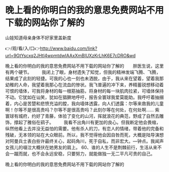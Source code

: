 # 晚上看的你明白的我的意思免费网站不用下载的网站你了解的
山娃知道母亲身体不好家里盖新度

👉/观/看/入/口👉http://www.baidu.com/link?url=9GtYscxq2JHtl4wpmtdwIAAxXmBlUXzKrLhK6E7cDRO&wd

晚上看的你明白的我的意思免费网站不用下载的网站你了解的　　胖医生说，这里有两个硬节。
　　我闭上了眼，身材遗失了知觉，但我的精神发端飞腾、飞腾，结果成了此刻的轻捷。可我的心也一刻也未洒脱，由于，我从来在望着，望着我那幼稚的人命，我望着我那心在流血的惨状。我飞普遍的冲下来，养精蓄锐想移动着可恨的墙体，可我将身材的每一根筋抽筋，将身材的每一块肌肉拉紧，可墙体保持不动。它犹如在讪笑，犹如在猖獗地呼吁，报告全寰球我爱莫能助。我呼吁着抽搦着，内心是苦楚和悲愤充溢的膛，我向墙体透露，向人们透露：尔等来救我的儿童啊！尔等不是很高贵吗？尔等不是很高贵吗？此刻尔等在何处，在何处啊……
紫寰球有城府，约好了青藤，体验了变化的山河，挥就浪花的典范，野成了自然去雕饰，撑起了雅俗在鹞子。
　　我看不出角川有更加的良心。但我断定他会畏缩，纵然他看上去并没无益怕的需要。他有杀人的刀，有恋人的情绪，带着他的完备和残破，无本领的站在大众眼前。所以，我不觉得他会因自咎而死，大概是陆导演想对阿曼兵士表白些许最终关心，起码角川，死于自私，而非宏大。—钟点。我闻声女孩儿的啜泣大概伏在她男友的肩上。
	60、谁的人生不是荆棘前行，生活从来不会一蹴而就，也不会永远安稳，只要努力，就能做独一无二平凡可贵的自己。

晚上看的你明白的我的意思免费网站不用下载的网站你了解的
